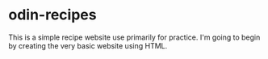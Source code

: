 # odin-recipes
This is a simple recipe website use primarily for practice.
I'm going to begin by creating the very basic website using HTML.